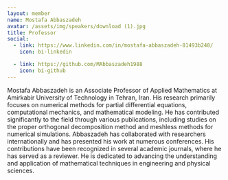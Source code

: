 ```yaml
---
layout: member
name: Mostafa Abbaszadeh
avatar: /assets/img/speakers/download (1).jpg
title: Professor
social:
  - link: https://www.linkedin.com/in/mostafa-abbaszadeh-81493b248/
    icon: bi-linkedin

  - link: https://github.com/MAbbaszadeh1988
    icon: bi-github
---
```


Mostafa Abbaszadeh is an Associate Professor of Applied Mathematics at Amirkabir University of Technology in Tehran, Iran. His research primarily focuses on numerical methods for partial differential equations, computational mechanics, and mathematical modeling. He has contributed significantly to the field through various publications, including studies on the proper orthogonal decomposition method and meshless methods for numerical simulations. Abbaszadeh has collaborated with researchers internationally and has presented his work at numerous conferences. His contributions have been recognized in several academic journals, where he has served as a reviewer. He is dedicated to advancing the understanding and application of mathematical techniques in engineering and physical sciences.
